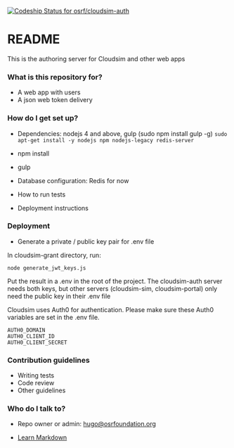[ ![Codeship Status for osrf/cloudsim-auth](https://codeship.com/projects/d48e5670-0c06-0134-283f-368b7d3cc702/status?branch=default)](https://codeship.com/projects/156010)
# README #

This is the authoring server for Cloudsim and other web apps

### What is this repository for? ###

* A web app with users
* A json web token delivery

### How do I get set up? ###

* Dependencies: nodejs 4 and above, gulp (sudo npm install gulp -g)
  `sudo apt-get install -y nodejs npm nodejs-legacy redis-server`

* npm install
* gulp
* Database configuration: Redis for now
* How to run tests
* Deployment instructions

### Deployment ###

* Generate a private / public key pair for .env file

In cloudsim-grant directory, run:

`node generate_jwt_keys.js`

Put the result in a .env in the root of the project. The cloudsim-auth server
needs both keys, but other servers (cloudsim-sim, cloudsim-portal) only need
the public key in their .env file

Cloudsim uses Auth0 for authentication. Please make sure these Auth0 variables
are set in the .env file.

~~~
AUTH0_DOMAIN
AUTH0_CLIENT_ID
AUTH0_CLIENT_SECRET
~~~~

### Contribution guidelines ###

* Writing tests
* Code review
* Other guidelines

### Who do I talk to? ###

* Repo owner or admin: hugo@osrfoundation.org

* [Learn Markdown](https://bitbucket.org/tutorials/markdowndemo)
